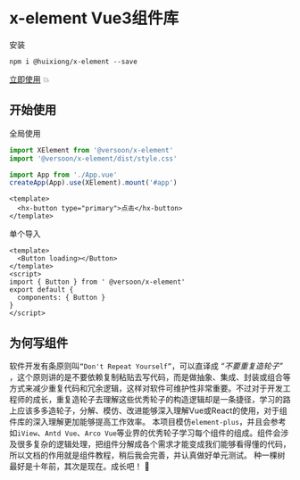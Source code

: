 # x-element Vue3组件库

安装

```
npm i @huixiong/x-element --save
```

[立即使用](https://element.hackslog.com/beginning.html) :boom:

## 开始使用

全局使用

```js
import XElement from '@versoon/x-element'
import '@versoon/x-element/dist/style.css'

import App from './App.vue'
createApp(App).use(XElement).mount('#app')
```

```vue
<template>
  <hx-button type="primary">点击</hx-button>
</template>
```

单个导入

```vue
<template>
  <Button loading></Button>
</template>
<script>
import { Button } from ' @versoon/x-element'
export default {
  components: { Button }
}
</script>
```

## 为何写组件

软件开发有条原则叫`“Don't Repeat Yourself”`，可以直译成 _“不要重复造轮子”_ ，这个原则讲的是不要依赖复制粘贴去写代码，而是做抽象、集成、封装或组合等方式来减少重复代码和冗余逻辑，这样对软件可维护性非常重要。不过对于开发工程师的成长，重复造轮子去理解这些优秀轮子的构造逻辑却是一条捷径，学习的路上应该多多造轮子，分解、模仿、改进能够深入理解Vue或React的使用，对于组件库的深入理解更加能够提高工作效率。
本项目模仿`element-plus`，并且会参考如`iView`、`Antd Vue`、`Arco Vue`等业界的优秀轮子学习每个组件的组成。组件会涉及很多复杂的逻辑处理，把组件分解成各个需求才能变成我们能够看得懂的代码，所以文档的作用就是组件教程，稍后我会完善，并认真做好单元测试。
种一棵树最好是十年前，其次是现在。成长吧！ :rocket:

